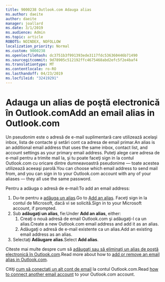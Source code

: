 ```yaml
---
title: 9000238 Outlook.com Adauga alias
ms.author: daeite
author: daeite
manager: joallard
ms.date: 3/1/2019
ms.audience: Admin
ms.topic: article
ROBOTS: NOINDEX, NOFOLLOW
localization_priority: Normal
ms.custom: 9000238
ms.openlocfilehash: dc3751b3f991393ede3117fdc536360446b71490
ms.sourcegitcommit: 9d78905c512192ffc4675468abd2efc5f2e4baf4
ms.translationtype: MT
ms.contentlocale: ro-RO
ms.lasthandoff: 04/23/2019
ms.locfileid: "32419291"
---
```

# <a name="add-an-email-alias-in-outlookcom"></a><span data-ttu-id="45805-102">Adauga un alias de poştă electronică în Outlook.com</span><span class="sxs-lookup"><span data-stu-id="45805-102">Add an email alias in Outlook.com</span></span>

<span data-ttu-id="45805-103">Un pseudonim este o adresă de e-mail suplimentară care utilizează acelaşi inbox, lista de contacte şi setări cont ca adresa de email primar.</span><span class="sxs-lookup"><span data-stu-id="45805-103">An alias is an additional email address that uses the same inbox, contact list, and account settings as your primary email address.</span></span> <span data-ttu-id="45805-104">Puteţi alege care adresa de e-mail pentru a trimite mail la, şi tu poate faceţi sign in la contul Outlook.com cu oricare dintre dumneavoastră pseudonime — toate acestea utilizează aceeaşi parolă.</span><span class="sxs-lookup"><span data-stu-id="45805-104">You can choose which email address to send mail from, and you can sign in to your Outlook.com account with any of your aliases — they all use the same password.</span></span>

<span data-ttu-id="45805-105">Pentru a adăuga o adresă de e-mail:</span><span class="sxs-lookup"><span data-stu-id="45805-105">To add an email address:</span></span>

1. <span data-ttu-id="45805-106">Du-te pentru a [adăuga un alias](https://go.microsoft.com/fwlink/p/?linkid=864833).</span><span class="sxs-lookup"><span data-stu-id="45805-106">Go to [Add an alias](https://go.microsoft.com/fwlink/p/?linkid=864833).</span></span> <span data-ttu-id="45805-107">Faceţi sign in la contul de Microsoft, dacă vi se solicită.</span><span class="sxs-lookup"><span data-stu-id="45805-107">Sign in to your Microsoft account, if prompted.</span></span>
2. <span data-ttu-id="45805-108">Sub **adăugaţi un alias**, fie:</span><span class="sxs-lookup"><span data-stu-id="45805-108">Under **Add an alias**, either:</span></span>
    1. <span data-ttu-id="45805-109">Creaţi o nouă adresă de email Outlook.com şi adăugaţi-l ca un alias.</span><span class="sxs-lookup"><span data-stu-id="45805-109">Create a new Outlook.com email address and add it as an alias.</span></span>
    2. <span data-ttu-id="45805-110">Adăugaţi o adresă de e-mail existente ca un alias.</span><span class="sxs-lookup"><span data-stu-id="45805-110">Add an existing email address as an alias.</span></span>
3. <span data-ttu-id="45805-111">Selectaţi **Adăugare alias**.</span><span class="sxs-lookup"><span data-stu-id="45805-111">Select **Add alias**.</span></span>

<span data-ttu-id="45805-112">Citeste mai multe despre cum să [adăugaţi sau să eliminaţi un alias de poştă electronică în Outlook.com](https://support.office.com/article/459b1989-356d-40fa-a689-8f285b13f1f2).</span><span class="sxs-lookup"><span data-stu-id="45805-112">Read more about how to [add or remove an email alias in Outlook.com](https://support.office.com/article/459b1989-356d-40fa-a689-8f285b13f1f2).</span></span>  

<span data-ttu-id="45805-113">Citiţi [cum să conectaţi un alt cont de email](https://support.office.com/article/c5224df4-5885-4e79-91ba-523aa743f0ba) la contul Outlook.com.</span><span class="sxs-lookup"><span data-stu-id="45805-113">Read [how to connect another email account](https://support.office.com/article/c5224df4-5885-4e79-91ba-523aa743f0ba) to your Outlook.com account.</span></span>